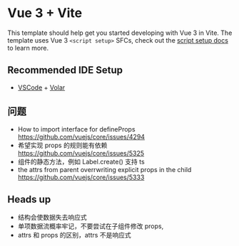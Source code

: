 # Vue 3 + Vite

This template should help get you started developing with Vue 3 in Vite. The template uses Vue 3 `<script setup>` SFCs, check out the [script setup docs](https://v3.vuejs.org/api/sfc-script-setup.html#sfc-script-setup) to learn more.

## Recommended IDE Setup

- [VSCode](https://code.visualstudio.com/) + [Volar](https://marketplace.visualstudio.com/items?itemName=johnsoncodehk.volar)

## 问题

- How to import interface for defineProps <https://github.com/vuejs/core/issues/4294>
- 希望实现 props 的规则能有依赖 <https://github.com/vuejs/core/issues/5325>
- 组件的静态方法，例如 Label.create() 支持 ts
- the attrs from parent overrwriting explicit props in the child <https://github.com/vuejs/core/issues/5333>

## Heads up

- 结构会使数据失去响应式
- 单项数据流概率牢记，不要尝试在子组件修改 props,
- attrs 和 props 的区别，attrs 不是响应式
